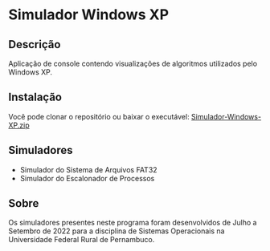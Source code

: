 # Simulador Windows XP

## Descrição
Aplicação de console contendo visualizações de algoritmos utilizados pelo Windows XP.

## Instalação
Você pode clonar o repositório ou baixar o executável: [Simulador-Windows-XP.zip](https://drive.google.com/file/d/12opPhSMUTRzLhWP9_sPB3UkQZNwxkF7-/view?usp=share_link) 

## Simuladores
- Simulador do Sistema de Arquivos FAT32
- Simulador do Escalonador de Processos


## Sobre
Os simuladores presentes neste programa foram desenvolvidos de Julho a Setembro de 2022 para a disciplina de Sistemas Operacionais na Universidade Federal Rural de Pernambuco.
